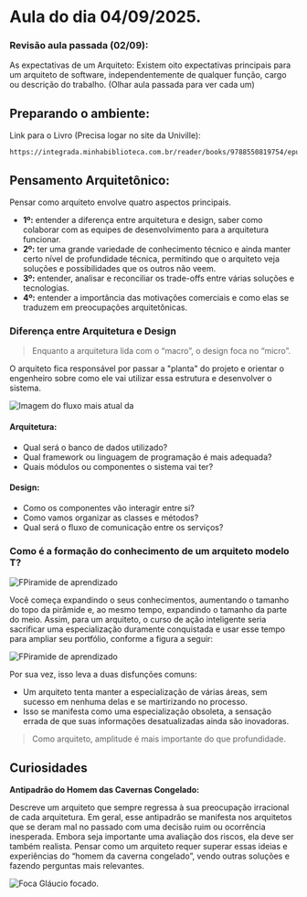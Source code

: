 # Aula do dia 04/09/2025.

### **Revisão aula passada (02/09):**

As expectativas de um Arquiteto: Existem oito expectativas principais para um arquiteto de software, independentemente de qualquer função, cargo ou descrição do trabalho. (Olhar aula passada para ver cada um)

## **Preparando o ambiente:** 

Link para o Livro (Precisa logar no site da Univille): 
```
https://integrada.minhabiblioteca.com.br/reader/books/9788550819754/epubcfi/06/18[%3Bvnd.vst.idref%3Dcap1.xhtml]!/4/2/32/2%4051:20
```
## Pensamento Arquitetônico:

Pensar como arquiteto envolve quatro aspectos principais. 
- **1º:** entender a diferença entre arquitetura e design, saber como colaborar com as equipes de desenvolvimento para a arquitetura funcionar. 
- **2º:** ter uma grande variedade de conhecimento técnico e ainda manter certo nível de profundidade técnica, permitindo que o arquiteto veja soluções e possibilidades que os outros não veem. 
- **3º:** entender, analisar e reconciliar os trade-offs entre várias soluções e tecnologias. 
- **4º:** entender a importância das motivações comerciais e como elas se traduzem em preocupações arquitetônicas.

### Diferença entre Arquitetura e Design

> Enquanto a arquitetura lida com o “macro”, o design foca no “micro”.

O arquiteto fica responsável por passar a "planta" do projeto e orientar o engenheiro sobre como ele vai utilizar essa estrutura e desenvolver o sistema.

![Imagem do fluxo mais atual da ](https://jigsaw.minhabiblioteca.com.br/books/9788550819754/epub/OEBPS/image/fosa_0202.jpg)

#### Arquitetura:

- Qual será o banco de dados utilizado?
- Qual framework ou linguagem de programação é mais adequada?
- Quais módulos ou componentes o sistema vai ter?

#### Design:

- Como os componentes vão interagir entre si?
- Como vamos organizar as classes e métodos?
- Qual será o fluxo de comunicação entre os serviços?

### Como é a formação do conhecimento de um arquiteto modelo T?

![FPiramide de aprendizado](https://jigsaw.minhabiblioteca.com.br/books/9788550819754/epub/OEBPS/image/fosa_0205.jpg)

Você começa expandindo o seus conhecimentos, aumentando o tamanho do topo da pirâmide e, ao mesmo tempo, expandindo o tamanho da parte do meio.  Assim, para um arquiteto, o curso de ação inteligente seria sacrificar uma especialização duramente conquistada e usar esse tempo para ampliar seu portfólio, conforme a figura a seguir: 

![FPiramide de aprendizado](https://jigsaw.minhabiblioteca.com.br/books/9788550819754/epub/OEBPS/image/fosa_0206.jpg)

Por sua vez, isso leva a duas disfunções comuns:
- Um arquiteto tenta manter a especialização de várias áreas, sem sucesso em nenhuma delas e se martirizando no processo. 
- Isso se manifesta como uma especialização obsoleta, a sensação errada de que suas informações desatualizadas ainda são inovadoras.

> Como arquiteto, amplitude é mais importante do que profundidade.

## Curiosidades

**Antipadrão do Homem das Cavernas Congelado:**

Descreve um arquiteto que sempre regressa à sua preocupação irracional de cada arquitetura. Em geral, esse antipadrão se manifesta nos arquitetos que se deram mal no passado com uma decisão ruim ou ocorrência inesperada. Embora seja importante uma avaliação dos riscos, ela deve ser também realista. Pensar como um arquiteto requer superar essas ideias e experiências do “homem da caverna congelado”, vendo outras soluções e fazendo perguntas mais relevantes.

![Foca Gláucio focado.](https://tse3.mm.bing.net/th/id/OIP.Uzdlb5Sl7HNSnsceYFxgzgHaEM?cb=thfc1&rs=1&pid=ImgDetMain&o=7&rm=3)